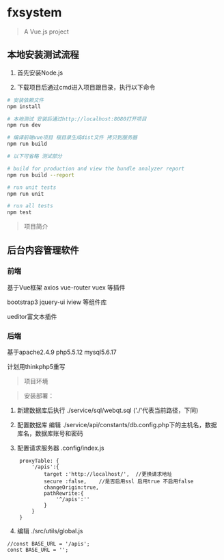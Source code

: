 # fxsystem

> A Vue.js project

## 本地安装测试流程

1. 首先安装Node.js

2. 下载项目后通过cmd进入项目跟目录，执行以下命令

``` bash
# 安装依赖文件
npm install

# 本地测试 安装后通过http://localhost:8080打开项目
npm run dev

# 编译前端vue项目 根目录生成dist文件 拷贝到服务器
npm run build

# 以下可省略 测试部分

# build for production and view the bundle analyzer report
npm run build --report

# run unit tests
npm run unit

# run all tests
npm test
```
> 项目简介

## 后台内容管理软件

### 前端

基于Vue框架  axios vue-router vuex 等插件

bootstrap3 jquery-ui iview 等组件库

ueditor富文本插件  

### 后端

基于apache2.4.9 php5.5.12 mysql5.6.17

计划用thinkphp5重写
> 项目环境


> 安装部署：


1. 新建数据库后执行 ./service/sql/webqt.sql ('./'代表当前路径，下同)

2. 配置数据库 编辑 ./service/api/constants/db.config.php下的主机名，数据库名，数据库账号和密码

3. 配置请求服务器  .config/index.js

```
    proxyTable: {
        '/apis':{
            target :'http://localhost/',  //更换请求地址
            secure :false,    //是否启用ssl 启用true 不启用false
            changeOrigin:true,
            pathRewrite:{
                '^/apis':''
            }
        }
    }
```
4. 编辑 ./src/utils/global.js
```
//const BASE_URL = '/apis';
const BASE_URL = '';   
```
